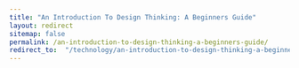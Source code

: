```yaml
---
title: "An Introduction To Design Thinking: A Beginners Guide"
layout: redirect
sitemap: false
permalink: /an-introduction-to-design-thinking-a-beginners-guide/
redirect_to:  "/technology/an-introduction-to-design-thinking-a-beginners-guide/"
---
```


